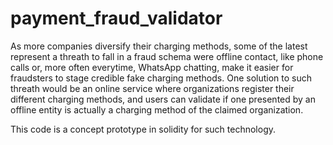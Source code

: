 # payment_fraud_validator

As more companies diversify their charging methods, some of the latest represent a threath to fall in a fraud schema were offline contact, like phone calls or,
more often everytime, WhatsApp chatting, make it easier for fraudsters to stage credible fake charging methods. One solution to such threath would be an online
service where organizations register their different charging methods, and users can validate if one presented by an offline entity is actually a charging
method of the claimed organization.

This code is a concept prototype in solidity for such technology.
